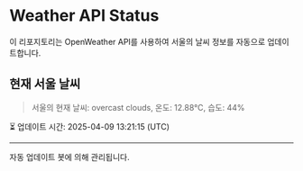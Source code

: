 
# Weather API Status

이 리포지토리는 OpenWeather API를 사용하여 서울의 날씨 정보를 자동으로 업데이트합니다.

## 현재 서울 날씨
> 서울의 현재 날씨: overcast clouds, 온도: 12.88°C, 습도: 44%

⏳ 업데이트 시간: 2025-04-09 13:21:15 (UTC)

---
자동 업데이트 봇에 의해 관리됩니다.
